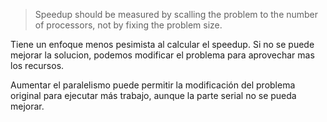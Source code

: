 
> Speedup should be measured by scalling the problem to the number of processors, not by fixing the problem size.

Tiene un enfoque menos pesimista al calcular el speedup. Si no se puede mejorar la solucion, podemos modificar el problema para aprovechar mas los recursos.

Aumentar el paralelismo puede permitir la modificación del problema original para ejecutar más trabajo, aunque la parte serial no se pueda mejorar.
